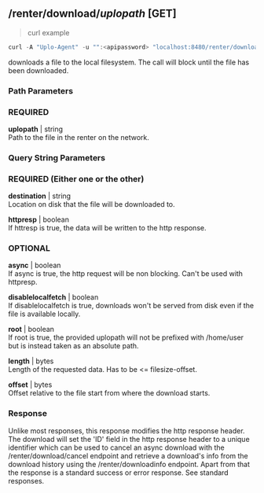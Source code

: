 ## /renter/download/*uplopath* [GET]
> curl example

```go
curl -A "Uplo-Agent" -u "":<apipassword> "localhost:8480/renter/download/myfile?httpresp=true"
```

downloads a file to the local filesystem. The call will block until the file has
been downloaded.

### Path Parameters
### REQUIRED
**uplopath** | string  
Path to the file in the renter on the network.

### Query String Parameters
### REQUIRED (Either one or the other)
**destination** | string  
Location on disk that the file will be downloaded to.

**httpresp** | boolean  
If httresp is true, the data will be written to the http response.

### OPTIONAL
**async** | boolean  
If async is true, the http request will be non blocking. Can't be used with
httpresp.

**disablelocalfetch** | boolean  
If disablelocalfetch is true, downloads won't be served from disk even if the
file is available locally.

**root** | boolean  
If root is true, the provided uplopath will not be prefixed with /home/user but is instead taken as an absolute path.

**length** | bytes  
Length of the requested data. Has to be <= filesize-offset.

**offset** | bytes  
Offset relative to the file start from where the download starts.

### Response

Unlike most responses, this response modifies the http response header. The
download will set the 'ID' field in the http response header to a unique
identifier which can be used to cancel an async download with the
/renter/download/cancel endpoint and retrieve a download's info from the
download history using the /renter/downloadinfo endpoint. Apart from that the
response is a standard success or error response. See standard responses.